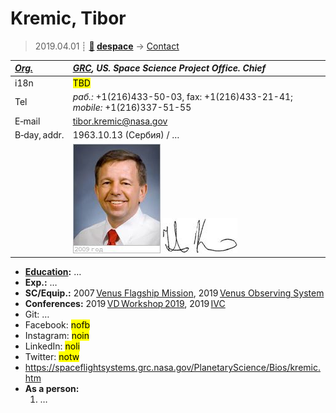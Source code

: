 # Kremic, Tibor
> 2019.04.01 ┊ **[🚀](../index/index.md) [despace](index.md)** → [Contact](contact.md)

|*[Org.](contact.md)*|*[GRC](zz_grc.md), US. Space Science Project Office. Chief*|
|:--|:--|
|i18n| <mark>TBD</mark> |
|Tel|*раб.:* +1(216)433-50-03, fax: +1(216)433-21-41; *mobile:* +1(216)337-51-55 |
|E‑mail| <tibor.kremic@nasa.gov> |
|B‑day, addr.| 1963.10.13 (Сербия) / … |
|| ![](f/contact/k/kremic_001_photo.jpg) [![](f/contact/k/kremic_001_sign_thumb.jpg)](f/contact/k/kremic_001_sign.png) |

   - **[Education](edu.md):** …
   - **Exp.:** …
   - **SC/Equip.:** 2007 [Venus Flagship Mission](venus_flagship_mission.md), 2019 [Venus Observing System](venus_observing_system.md)
   - **Conferences:** 2019 [VD Workshop 2019](vdws2019.md), 2019 [IVC](ivc_2019.md)
   - Git: …
   - Facebook: <mark>nofb</mark>
   - Instagram: <mark>noin</mark>
   - LinkedIn: <mark>noli</mark>
   - Twitter: <mark>notw</mark>
   - <https://spaceflightsystems.grc.nasa.gov/PlanetaryScience/Bios/kremic.htm>
   - **As a person:**
      1. …
